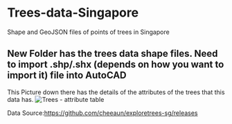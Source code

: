 # Trees-data-Singapore
Shape and GeoJSON files of points of trees in Singapore

## New Folder has the trees data shape files. Need to import .shp/.shx (depends on how you want to import it) file into AutoCAD

This Picture down there has the details of the attributes of the trees that this data has.
![Trees - attribute table](https://user-images.githubusercontent.com/35885472/60809222-c0ad0980-a1bc-11e9-85b1-3daf8c267eb5.PNG)

Data Source:https://github.com/cheeaun/exploretrees-sg/releases


